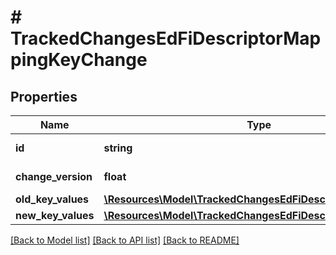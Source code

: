 # # TrackedChangesEdFiDescriptorMappingKeyChange

## Properties

Name | Type | Description | Notes
------------ | ------------- | ------------- | -------------
**id** | **string** | Resource identifier | [optional]
**change_version** | **float** | Change version | [optional]
**old_key_values** | [**\Resources\Model\TrackedChangesEdFiDescriptorMappingKey**](TrackedChangesEdFiDescriptorMappingKey.md) |  | [optional]
**new_key_values** | [**\Resources\Model\TrackedChangesEdFiDescriptorMappingKey**](TrackedChangesEdFiDescriptorMappingKey.md) |  | [optional]

[[Back to Model list]](../../README.md#models) [[Back to API list]](../../README.md#endpoints) [[Back to README]](../../README.md)
